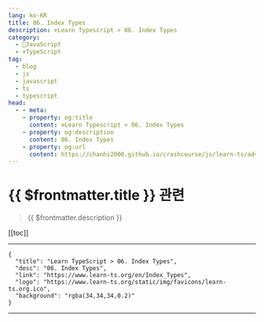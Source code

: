 ```yaml
---
lang: ko-KR
title: 06. Index Types
description: ⚜Learn Typescript > 06. Index Types
category: 
  - 🧶JavaScript
  - ⚜TypeScript
tag: 
  - blog
  - js
  - javascript
  - ts
  - typescript
head:
  - - meta:
    - property: og:title
      content: ⚜Learn Typescript > 06. Index Types
    - property: og:description
      content: 06. Index Types
    - property: og:url
      content: https://chanhi2000.github.io/crashcourse/js/learn-ts/advanced/06.html
---
```


# {{ $frontmatter.title }} 관련

> {{ $frontmatter.description }}

[[toc]]

---

```component VPCard
{
  "title": "Learn TypeScript > 06. Index Types",
  "desc": "06. Index Types",
  "link": "https://www.learn-ts.org/en/Index_Types",
  "logo": "https://www.learn-ts.org/static/img/favicons/learn-ts.org.ico",
  "background": "rgba(34,34,34,0.2)"
}
```

---

<TagLinks />